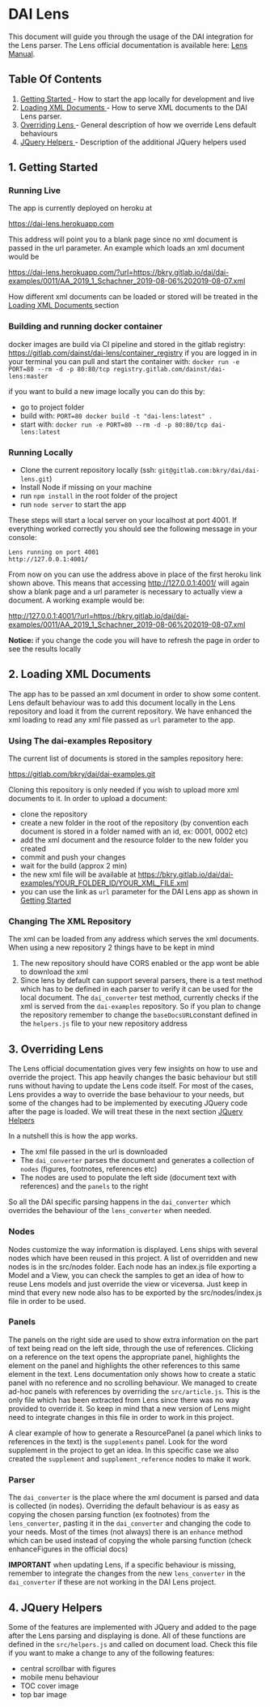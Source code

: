 DAI Lens
========

This document will guide you through the usage of the DAI integration for the Lens parser. The Lens official documentation is available here: [Lens Manual](http://github.com/elifesciences/lens). 
## Table Of Contents
1. [ Getting Started ](#gettingstarted) - How to start the app locally for development and live
2. [ Loading XML Documents ](#loadxml) - How to serve XML documents to the DAI Lens parser.
3. [ Overriding Lens ](#overridelens) - General description of how we override Lens default behaviours
4. [ JQuery Helpers ](#helpers) - Description of the additional JQuery helpers used


<a id="gettingstarted"></a>
## 1. Getting Started

### Running Live
  The app is currently deployed on heroku at 
  
  https://dai-lens.herokuapp.com
  
  This address will point you to a blank page since no xml document is passed in the url parameter. An example which loads an xml document would be 
  
  https://dai-lens.herokuapp.com/?url=https://bkry.gitlab.io/dai/dai-examples/0011/AA_2019_1_Schachner_2019-08-06%202019-08-07.xml

  How different xml documents can be loaded or stored will be treated in the [ Loading XML Documents ](#loadxml) section

### Building and running docker container
  docker images are build via CI pipeline and stored in the gitlab registry:
  https://gitlab.com/dainst/dai-lens/container_registry
  if you are logged in in your terminal you can pull and start the container with:
  `docker run -e PORT=80 --rm -d -p 80:80/tcp registry.gitlab.com/dainst/dai-lens:master`

  if you want to build a new image locally you can do this by:
  - go to project folder
  - build with: `PORT=80 docker build -t "dai-lens:latest" .`
  - start with: `docker run -e PORT=80 --rm -d -p 80:80/tcp dai-lens:latest`

### Running Locally
- Clone the current repository locally (ssh: `git@gitlab.com:bkry/dai/dai-lens.git`)
- Install Node if missing on your machine
- run `npm install` in the root folder of the project
- run `node server` to start the app

These steps will start a local server on your localhost at port 4001. If everything worked correctly you should see the following message in your console:
```
Lens running on port 4001
http://127.0.0.1:4001/
```

From now on you can use the address above in place of the first heroku link shown above. This means that accessing http://127.0.0.1:4001/ will again show a blank page and a url parameter is necessary to actually view a document. A working example would be:

http://127.0.0.1:4001/?url=https://bkry.gitlab.io/dai/dai-examples/0011/AA_2019_1_Schachner_2019-08-06%202019-08-07.xml

**Notice:** if you change the code you will have to refresh the page in order to see the results locally 

<a id="loadxml"></a>
## 2. Loading XML Documents
The app has to be passed an xml document in order to show some content. Lens default behaviour was to add this document locally in the Lens repository and load it from the current repository. We have enhanced the xml loading to read any xml file passed as `url` parameter to the app.

### Using The dai-examples Repository
The current list of documents is stored in the samples repository here:

https://gitlab.com/bkry/dai/dai-examples.git

Cloning this repository is only needed if you wish to upload more xml documents to it. In order to upload a document:
- clone the repository
- create a new folder in the root of the repository (by convention each document is stored in a folder named with an id, ex: 0001, 0002 etc)
- add the xml document and the resource folder to the new folder you created
- commit and push your changes
- wait for the build (approx 2 min)
- the new xml file will be available at https://bkry.gitlab.io/dai/dai-examples/YOUR_FOLDER_ID/YOUR_XML_FILE.xml
- you can use the link as `url` parameter for the DAI Lens app as shown in [ Getting Started ](#gettingstarted)

### Changing The XML Repository
The xml can be loaded from any address which serves the xml documents. When using a new repository 2 things have to be kept in mind

  1. The new repository should have CORS enabled or the app wont be able to download the xml
  2. Since lens by default can support several parsers, there is a test method which has to be defined in each parser to verify it can be used for the local document. The `dai_converter` test method, currently checks if the xml is served from the `dai-examples` repository. So if you plan to change the repository remember to change the `baseDocsURL`constant defined in the `helpers.js` file to your new repository address



<a id="overridelens"></a>
## 3. Overriding Lens
The Lens official documentation gives very few insights on how to use and override the project. This app heavily changes the basic behaviour but still runs without having to update the Lens code itself. For most of the cases, Lens provides a way to override the base behaviour to your needs, but some of the changes had to be implemented by executing JQuery code after the page is loaded. We will treat these in the next section [ JQuery Helpers ](#helpers)

In a nutshell this is how the app works.
- The xml file passed in the url is downloaded
- The `dai_converter` parses the document and generates a collection of `nodes` (figures, footnotes, references etc)
- The nodes are used to populate the left side (document text with references) and the `panels` to the right

So all the DAI specific parsing happens in the `dai_converter` which overrides the behaviour of the `lens_converter` when needed.

### Nodes
Nodes customize the way information is displayed. Lens ships with several nodes which have been reused in this project. A list of overridden and new nodes is in the src/nodes folder. Each node has an index.js file exporting a Model and a View, you can check the samples to get an idea of how to reuse Lens models and just override the view or viceversa. Just keep in mind that every new node also has to be exported by the src/nodes/index.js file in order to be used.

### Panels
The panels on the right side are used to show extra information on the part of text being read on the left side, through the use of references. Clicking on a reference on the text opens the appropriate panel, highlights the element on the panel and highlights the other references to this same element in the text.
Lens documentation only shows how to create a static panel with no reference and no scrolling behaviour. We managed to create ad-hoc panels with references by overriding the `src/article.js`. This is the only file which has been extracted from Lens since there was no way provided to override it. So keep in mind that a new version of Lens might need to integrate changes in this file in order to work in this project.

A clear example of how to generate a ResourcePanel (a panel which links to references in the text) is the `supplements` panel. Look for the word supplement in the project to get an idea. In this specific case we also created the `supplement` and `supplement_reference` nodes to make it work.

### Parser
The `dai_converter` is the place where the xml document is parsed and data is collected (in nodes). Overriding the default behaviour is as easy as copying the chosen parsing function (ex footnotes) from the `lens_converter`, pasting it in the `dai_converter` and changing the code to your needs. Most of the times (not always) there is an `enhance` method which can be used instead of copying the whole parsing function (check enhanceFigures in the official docs)

**IMPORTANT** when updating Lens, if a specific behaviour is missing, remember to integrate the changes from the new `lens_converter` in the `dai_converter` if these are not working in the DAI Lens project.

<a id="helpers"></a>
## 4. JQuery Helpers
Some of the features are implemented with JQuery and added to the page after the Lens parsing and displaying is done. All of these functions are defined in the `src/helpers.js` and called on document load. Check this file if you want to make a change to any of the following features:
- central scrollbar with figures
- mobile menu behaviour
- TOC cover image
- top bar image